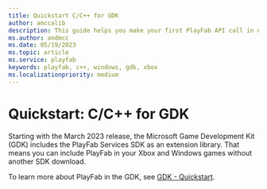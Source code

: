 ```yaml
---
title: Quickstart C/C++ for GDK
author: amccalib
description: This guide helps you make your first PlayFab API call in native C/C++ from the GDK.
ms.author: andmcc
ms.date: 05/19/2023
ms.topic: article
ms.service: playfab
keywords: playfab, c++, windows, gdk, xbox
ms.localizationpriority: medium
---
```


# Quickstart: C/C++ for GDK

Starting with the March 2023 release, the Microsoft Game Development Kit (GDK) includes the PlayFab Services SDK as an extension library. That means you can include PlayFab in your Xbox and Windows games without another SDK download.

To learn more about PlayFab in the GDK, see [GDK - Quickstart](../c/quickstart-gdk.md).